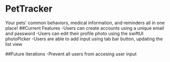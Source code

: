 # PetTracker
Your pets' common behaviors, medical information, and reminders all in one place!
##Current Features
-Users can create accounts using a unique email and password
-Users can edit their profile photo using the swiftUI photoPicker
-Users are able to add input using tab bar button, updating the list view

##Future Iterations
-Prevent all users from accesing user input
